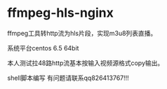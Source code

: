 # ffmpeg-hls-nginx

ffmpeg工具转http流为hls片段，实现m3u8列表直播。

系统平台centos 6.5 64bit

本人测试拉48路http流基本按输入视频源格式copy输出。

shell脚本编写 有问题请联系qq826413767!!!


